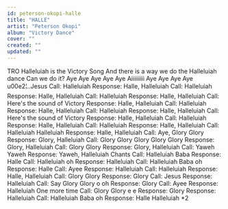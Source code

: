 ```yaml
---
id: peterson-okopi-halle
title: "HALLE"
artist: "Peterson Okopi"
album: "Victory Dance"
cover: ""
created: ""
updated: ""
---
```


TRO
Halleluiah is the Victory Song
And there is a way we do the Halleluiah dance
Can we do it?
Aye Aye Aye Aye Aye Aiiiiiiiii
Aye Aye Aye Aye u00e2¦..Jesus
Call: Halleluiah
Response: Halle, Halleluiah
Call: Halleluiah
Response: Halle, Halleluiah
Call: Halleluiah
Response: Halle, Halleluiah
Call: Here's the sound of Victory
Response: Halle, Halleluiah
Call: Halleluiah
Response: Halle, Halleluiah
Call: Halleluiah
Response: Halle, Halleluiah
Call: Here's the sound of Victory
Response: Halle, Halleluiah
Call: Halleluiah
Response: Halle, Halleluiah
Call: Halleluiah
Response: Halle, Halleluiah
Call: Halleluiah Halleluiah
Response: Halle, Halleluiah
Call: Aye, Glory Glory
Response: Glory, Halleluiah
Call:  Glory Glory Glory Glory Glory
Response: Glory, Halleluiah
Call:  Glory Glory
Response: Glory, Halleluiah
Call:  Yaweh Yaweh
Response: Yaweh, Halleluiah
Chants
Call:  Halleluiah Baba
Response: Halle
Call: Halleluiah oh
Response: Halleluiah
Call:  Halleluiah Baba oh
Response: Halle
Call: Ayee
Response: Halleluiah
Call: Halleluiah
Response: Halle, Halleluiah
Call: Glory Glory
Response: Glory
Call: Jesus
Response: Halleluiah
Call: Say Glory Glory o oh
Response: Glory
Call: Ayee
Response: Halleluiah
One more time
Call: Glory Glory e e
Response: Glory
Response:  Halleluiah
Call:  Halleluiah Baba oh
Response: Halle
Halleluiah *2